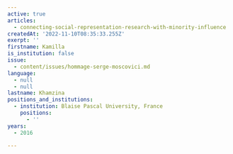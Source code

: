 ```yaml
---
active: true
articles:
  - connecting-social-representation-research-with-minority-influence
createdAt: '2022-11-10T08:35:33.255Z'
exerpt: ''
firstname: Kamilla
is_institution: false
issue:
  - content/issues/hommage-serge-moscovici.md
language:
  - null
  - null
lastname: Khamzina
positions_and_institutions:
  - institution: Blaise Pascal University, France
    positions:
      - ''
years:
  - 2016

---
```

